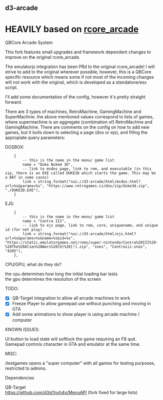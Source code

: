 ## d3-arcade
# HEAVILY based on [rcore_arcade](https://github.com/Xogy/rcore_arcade)

QBCore Arcade System

This fork features small upgrades and framework dependent changes to improve on the original rcore_arcade.

The emulatorjs integration has been PRd to the original rcore_arcade! I will strive to add to the original wherever possible, however, this is a QBCore specific resource which means
some if not most of the incoming changes will not work with the original, which is developed as a standalone/esx script.

I'll add some documentation of the config, however it's pretty straight forward.

There are 3 types of machines, RetroMachine, GamingMachine and SuperMachine.
the above mentioned values correspond to lists of games, where supermachine is an aggregate (combination of) RetroMachine and GamingMachine.
There are comments on the config on how to add new games, but it boils down to selecting a page (dos or ejs), and filling the appropiate query parameters:

DOSBOX:
```
    {
        -- this is the name in the menu/ game list
        name = "Duke Nukem 3D", 
        -- link to msdos page, link to rom, and executable (in this zip, there is an EXE called DUKE3D which starts the game. This may be a BAT in some cases)
        link = string.format("nui://d3-arcade/html/msdos.html?url=%s&params=%s", "https://www.retrogames.cz/dos/zip/duke3d.zip", "./DUKE3D.EXE"),
    }
```
EJS:
```
    {
        -- this is the name in the menu/ game list
        name = "Contra III",
        -- link to ejs page, link to rom, core, uniquename, and unique id (for net play)
        link = string.format("nui://d3-arcade/html/ejs.html?url=%s&params=%s&name=%s&id=%s", "https://static.emulatorgames.net/roms/super-nintendo/Contra%20III%20-%20The%20Alien%20Wars%20(U)%20[!].zip", "snes", "Contraiii-snes", "4205"),
    },
```
CPU/GPU, what do they do?

the cpu determines how long the initial loading bar lasts<br>
the gpu determines the resolution of the screen

TODO:
- [x] QB-Target integration to allow all arcade machines to work
- [x] Freeze Player to allow gamepad use without punching and moving in GTA
- [x] Add some animations to show player is using arcade machine / computer

KNOWN ISSUES:

UI button to load state will softlock the game requiring an F8 quit.<br>
Gamepad controls character in GTA and emulator at the same time.

MISC:

/testgames opens a "super computer" with all games for testing purposes, restricted to admins.

Dependencies

QB-Target<br>
https://github.com/d3st1nyh4x/MenuAPI (fork fixed for large lists)
